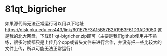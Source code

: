 # 81qt_bigricher
如果源代码无法正常运行可以用以下地址
https://disk.pku.edu.cn:443/link/601E75F3A15B57B2A19B3F61D3AD9050
这是我的北大网盘，下载81-qt-bigricher.zip即可（主要是我们github使用并不熟练，很多时候都只是上传几个cpp或者头文件来进行合作，并没有把一些比较大的文件上传，所以可能无法正常运行）
